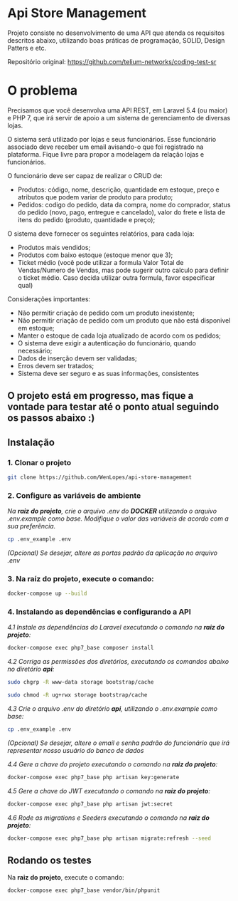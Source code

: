 
# Api Store Management

Projeto consiste no desenvolvimento de uma API que atenda os requisitos descritos abaixo, utilizando boas práticas de programação, SOLID, Design Patters e etc.

Repositório original: https://github.com/telium-networks/coding-test-sr

# O problema

Precisamos que você desenvolva uma API REST, em Laravel 5.4 (ou maior) e PHP 7, que irá servir de apoio a um sistema de gerenciamento de diversas lojas.

O sistema será utilizado por lojas e seus funcionários. Esse funcionário associado deve receber um email avisando-o que foi registrado na plataforma. Fique livre para propor a modelagem da relação lojas e funcionários.

O funcionário deve ser capaz de realizar o CRUD de:

- Produtos: código, nome, descrição, quantidade em estoque, preço e atributos que podem variar de produto para produto;
- Pedidos: codigo do pedido, data da compra, nome do comprador, status do pedido (novo, pago, entregue e cancelado), valor do frete e lista de itens do pedido (produto, quantidade e preço);

O sistema deve fornecer os seguintes relatórios, para cada loja:

- Produtos mais vendidos;
- Produtos com baixo estoque (estoque menor que 3);
- Ticket médio (você pode utilizar a formula Valor Total de Vendas/Numero de Vendas, mas pode sugerir outro calculo para definir o ticket médio. Caso decida utilizar outra formula, favor especificar qual)

Considerações importantes:

- Não permitir criação de pedido com um produto inexistente;
- Não permitir criação de pedido com um produto que não está disponivel em estoque;
- Manter o estoque de cada loja atualizado de acordo com os pedidos;
- O sistema deve exigir a autenticação do funcionário, quando necessário;
- Dados de inserção devem ser validadas;
- Erros devem ser tratados;
- Sistema deve ser seguro e as suas informações, consistentes
## O projeto está em progresso, mas fique a vontade para testar até o ponto atual seguindo os passos abaixo :)

## Instalação 

### 1. Clonar o projeto

```bash
git clone https://github.com/WenLopes/api-store-management
```


### 2. Configure as variáveis de ambiente
*Na **raiz do projeto**, crie o arquivo .env do **DOCKER** utilizando o arquivo .env.example como base. Modifique o valor das variáveis de acordo com a sua preferência.*

```bash
cp .env_example .env
```


*(Opcional) Se desejar, altere as portas padrão da aplicação no arquivo .env*

### 3. Na raíz do projeto, execute o comando:
```bash
docker-compose up --build
```


### 4. Instalando as dependências e configurando a API
*4.1 Instale as dependências do Laravel executando o comando na **raiz do projeto**:*
```bash
docker-compose exec php7_base composer install
```


*4.2 Corriga as permissões dos diretórios, executando os comandos abaixo no diretório **api**:*

```bash
sudo chgrp -R www-data storage bootstrap/cache
```


```bash
sudo chmod -R ug+rwx storage bootstrap/cache
```


*4.3 Crie o arquivo .env do diretório **api**, utilizando o .env.example como base:*

```bash
cp .env_example .env
```


*(Opcional) Se desejar, altere o email e senha padrão do funcionário que irá representar nosso usuário do banco de dados*

*4.4 Gere a chave do projeto executando o comando na **raiz do projeto**:*

```bash
docker-compose exec php7_base php artisan key:generate
```


*4.5 Gere a chave do JWT executando o comando na **raiz do projeto**:*

```bash
docker-compose exec php7_base php artisan jwt:secret
```


*4.6 Rode as migrations e Seeders executando o comando na **raiz do projeto**:*

```bash
docker-compose exec php7_base php artisan migrate:refresh --seed
```

## Rodando os testes

Na **raiz do projeto**, execute o comando:

```bash
docker-compose exec php7_base vendor/bin/phpunit
```
